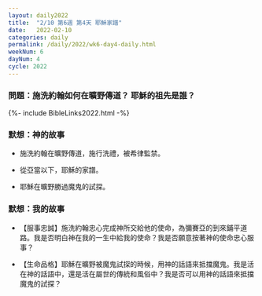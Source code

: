 ```yaml
---
layout: daily2022
title:  "2/10 第6週 第4天 耶穌家譜"
date:   2022-02-10
categories: daily
permalink: /daily/2022/wk6-day4-daily.html
weekNum: 6
dayNum: 4
cycle: 2022
---
```


### 問題：施洗約翰如何在曠野傳道？ 耶穌的祖先是誰？

{%- include BibleLinks2022.html -%}

### 默想：神的故事 
+ 施洗約翰在曠野傳道，施行洗禮，被希律監禁。

+ 從亞當以下，耶穌的家譜。

+ 耶穌在曠野勝過魔鬼的試探。

### 默想：我的故事
+ 【服事忠誠】施洗約翰忠心完成神所交給他的使命，為彌賽亞的到來鋪平道路。我是否明白神在我的一生中給我的使命？我是否願意按著神的使命忠心服事？

+ 【生命品格】耶穌在曠野被魔鬼試探的時候，用神的話語來抵擋魔鬼。我是活在神的話語中，還是活在屬世的傳統和風俗中？我是否可以用神的話語來抵擋魔鬼的試探？
